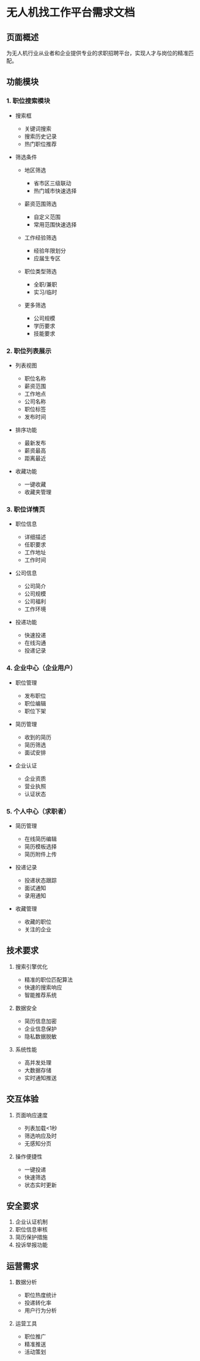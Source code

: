 # 无人机找工作平台需求文档

## 页面概述
为无人机行业从业者和企业提供专业的求职招聘平台，实现人才与岗位的精准匹配。

## 功能模块

### 1. 职位搜索模块
- 搜索框
  - 关键词搜索
  - 搜索历史记录
  - 热门职位推荐
  
- 筛选条件
  - 地区筛选
    - 省市区三级联动
    - 热门城市快速选择
    
  - 薪资范围筛选
    - 自定义范围
    - 常用范围快速选择
    
  - 工作经验筛选
    - 经验年限划分
    - 应届生专区
    
  - 职位类型筛选
    - 全职/兼职
    - 实习/临时
    
  - 更多筛选
    - 公司规模
    - 学历要求
    - 技能要求

### 2. 职位列表展示
- 列表视图
  - 职位名称
  - 薪资范围
  - 工作地点
  - 公司名称
  - 职位标签
  - 发布时间
  
- 排序功能
  - 最新发布
  - 薪资最高
  - 距离最近
  
- 收藏功能
  - 一键收藏
  - 收藏夹管理

### 3. 职位详情页
- 职位信息
  - 详细描述
  - 任职要求
  - 工作地址
  - 工作时间
  
- 公司信息
  - 公司简介
  - 公司规模
  - 公司福利
  - 工作环境
  
- 投递功能
  - 快速投递
  - 在线沟通
  - 投递记录

### 4. 企业中心（企业用户）
- 职位管理
  - 发布职位
  - 职位编辑
  - 职位下架
  
- 简历管理
  - 收到的简历
  - 简历筛选
  - 面试安排
  
- 企业认证
  - 企业资质
  - 营业执照
  - 认证状态

### 5. 个人中心（求职者）
- 简历管理
  - 在线简历编辑
  - 简历模板选择
  - 简历附件上传
  
- 投递记录
  - 投递状态跟踪
  - 面试通知
  - 录用通知
  
- 收藏管理
  - 收藏的职位
  - 关注的企业

## 技术要求
1. 搜索引擎优化
   - 精准的职位匹配算法
   - 快速的搜索响应
   - 智能推荐系统

2. 数据安全
   - 简历信息加密
   - 企业信息保护
   - 隐私数据脱敏

3. 系统性能
   - 高并发处理
   - 大数据存储
   - 实时通知推送

## 交互体验
1. 页面响应速度
   - 列表加载<1秒
   - 筛选响应及时
   - 无感知分页

2. 操作便捷性
   - 一键投递
   - 快速筛选
   - 状态实时更新

## 安全要求
1. 企业认证机制
2. 职位信息审核
3. 简历保护措施
4. 投诉举报功能

## 运营需求
1. 数据分析
   - 职位热度统计
   - 投递转化率
   - 用户行为分析
   
2. 运营工具
   - 职位推广
   - 精准推送
   - 活动策划 